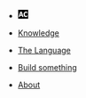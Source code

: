 <!-- docs/_sidebar.md -->

* [![AC](assets/ac-logo-sm.png "Abstract Code")](README.md)

* [Knowledge](BASICS.md)

* [The Language](LANGUAGE-GUIDE.md)

* [Build something](DOCUMENTATION.md)

* [About](ABOUT.md)